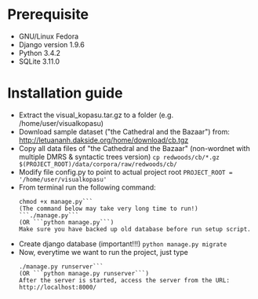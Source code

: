 Prerequisite
===========
* GNU/Linux Fedora
* Django version 1.9.6
* Python 3.4.2
* SQLite 3.11.0

Installation guide
===============

* Extract the visual_kopasu.tar.gz to a folder (e.g. /home/user/visualkopasu)
* Download sample dataset ("the Cathedral and the Bazaar") from: http://letuananh.dakside.org/home/download/cb.tgz
* Copy all data files of "the Cathedral and the Bazaar" 
	(non-wordnet with multiple DMRS & syntactic trees version)
	```cp redwoods/cb/*.gz $(PROJECT_ROOT)/data/corpora/raw/redwoods/cb/```
* Modify file config.py to point to actual project root
```PROJECT_ROOT = '/home/user/visualkopasu'```
* From terminal run the following command:
	```cd ~/visualkopasu
	chmod +x manage.py```
	(The command below may take very long time to run!)
	```./manage.py```
	(OR ```python manage.py```)
	Make sure you have backed up old database before run setup script.
* Create django database (important!!!)
	```python manage.py migrate```
* Now, everytime we want to run the project, just type
	```cd ~/visualkopasu
	./manage.py runserver```
	(OR ```python manage.py runserver```)
	After the server is started, access the server from the URL:
	http://localhost:8000/
